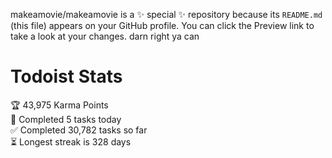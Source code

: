 makeamovie/makeamovie is a ✨ special ✨ repository because its `README.md` (this file) appears on your GitHub profile.
You can click the Preview link to take a look at your changes. darn right ya can

# Todoist Stats

<!-- TODO-IST:START -->
🏆  43,975 Karma Points           
🌸  Completed 5 tasks today           
✅  Completed 30,782 tasks so far           
⏳  Longest streak is 328 days
<!-- TODO-IST:END -->